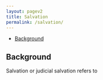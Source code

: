 ```yaml
---
layout: pagev2
title: Salvation
permalink: /salvation/
---
```

- [Background](#background)

## Background

Salvation or judicial salvation refers to 


